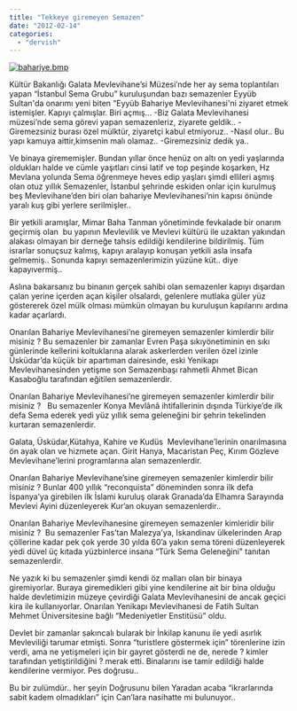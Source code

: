 ```yaml
---
title: "Tekkeye giremeyen Semazen"
date: "2012-02-14"
categories: 
  - "dervish"
---
```


[![bahariye.bmp](/uploads/2012/02/bahariye.bmp)](/uploads/2012/02/bahariye.bmp "bahariye.bmp")

Kültür Bakanlığı Galata Mevlevihane’si Müzesi’nde her ay sema toplantıları yapan “İstanbul Sema Grubu” kuruluşundan bazı semazenler Eyyüb Sultan'da onarımı yeni biten “Eyyüb Bahariye Mevlevihanesi'ni ziyaret etmek istemişler. Kapıyı çalmışlar. Biri açmış… -Biz Galata Mevlevihanesi müzesi’nde sema görevi yapan semazenleriz, ziyarete geldik.. -Giremezsiniz burası özel mülktür, ziyaretçi kabul etmiyoruz.. -Nasıl olur.. Bu yapı kamuya aittir,kimsenin malı olamaz.. -Giremezsiniz dedik ya..

Ve binaya girememişler. Bundan yıllar önce henüz on altı on yedi yaşlarında oldukları halde ve cümle yaşıtları cinsi latif ve top peşinde koşarken, Hz Mevlana yolunda Sema öğrenmeye heves edip yaşları şimdi ellileri aşmış olan otuz yıllık Semazenler, İstanbul şehrinde eskiden onlar için kurulmuş beş Mevlevihane’den biri olan bahariye Mevlevihanesi’nin kapısı önünde yaralı kuş gibi yerlere serilmişler..

Bir yetkili aramışlar, Mimar Baha Tanman yönetiminde fevkalade bir onarım geçirmiş olan  bu yapının Mevlevilik ve Mevlevi kültürü ile uzaktan yakından alakası olmayan bir derneğe tahsis edildiği kendilerine bildirilmiş. Tüm israrlar sonuçsuz kalmış, kapıyı aralayıp konuşan yetkili asla insafa gelmemiş.. Sonunda kapıyı semazenlerimizin yüzüne küt.. diye kapayıvermiş..

Aslına bakarsanız bu binanın gerçek sahibi olan semazenler kapıyı dışardan çalan yerine içerden açan kişiler olsalardı, gelenlere mutlaka güler yüz  göstererek özel mülk olması mümkün olmayan bu kuruluşun kapılarını ardına kadar açarlardı.

Onarılan Bahariye Mevlevihanesi’ne giremeyen semazenler kimlerdir bilir misiniz ? Bu semazenler bir zamanlar Evren Paşa sıkıyönetiminin en sıkı günlerinde kellerini koltuklarına alarak askerlerden verilen özel izinle Üsküdar’da küçük bir apartıman dairesinde, eski Yenikapı Mevlevihanesinden yetişme son Semazenbaşı rahmetli Ahmet Bican Kasaboğlu tarafından eğitilen semazenlerdir.

Onarılan Bahariye Mevlevihanesi’ne giremeyen semazenler kimlerdir bilir misiniz ?   Bu semazenler Konya Mevlânâ ihtifallerinin dışında Türkiye’de ilk defa Sema ederek yedi yüz yıllık sema geleneğini bir şehrin tekelinden kurtaran semazenlerdir.

Galata, Üsküdar,Kütahya, Kahire ve Kudüs  Mevlevihane’lerinin onarılmasına ön ayak olan ve hizmete açan. Girit Hanya, Macaristan Peç, Kırım Gözleve Mevlevihane’lerini programlarına alan semazenlerdir.

Onarılan Bahariye Mevlevihane’sine giremeyen semazenler kimlerdir bilir misiniz ? Bunlar 400 yıllık “reconquista” döneminden sonra ilk defa İspanya’ya girebilen ilk İslami kuruluş olarak Granada’da Elhamra Sarayında Mevlevi Ayini düzenleyerek Kur’an okuyan semazenlerdir..

Onarılan Bahariye Mevlevihanesine giremeyen semazenler kimleridir bilir misiniz ?  Bu semazenler Fas’tan Malezya’ya, Iskandinav ülkelerinden Arap çöllerine kadar pek çok yerde 30 yılda 60’a yakın sema töreni düzenleyerek yedi düvel üç kıtada yüzbinlerce insana “Türk Sema Geleneğini" tanıtan semazenlerdir.

Ne yazık ki bu semazenler şimdi kendi öz malları olan bir binaya giremiyorlar. Buraya giremedikleri gibi yine kendilerine ait bir bina olduğu halde devletimizin müzeye çevirdiği Galata Mevlevihanesini de ancak geçici kira ile kullanıyorlar. Onarılan Yenikapı Mevlevihanesi de Fatih Sultan Mehmet Üniversitesine bağlı “Medeniyetler Enstitüsü” oldu.

Devlet bir zamanlar sakıncalı bularak bir İnkilap kanunu ile yedi asırlık Mevleviliği tarumar etmişti. Sonra “turistlere göstermek için” törenlerine izin verdi, ama ne yetişmeleri için bir gayret gösterdi ne de, nerede ? kimler tarafından yetiştirildiğini ? merak etti. Binalarını ise tamir edildiği halde kendilerine vermiyor. Pes doğrusu..

Bu bir zulümdür.. her şeyin Doğrusunu bilen Yaradan acaba “ikrarlarında sabit kadem olmadıkları” için Can’lara nasihatte mi bulunuyor..

